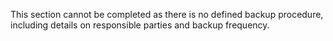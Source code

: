 This section cannot be completed as there is no defined backup procedure, including details on responsible parties and backup frequency.
